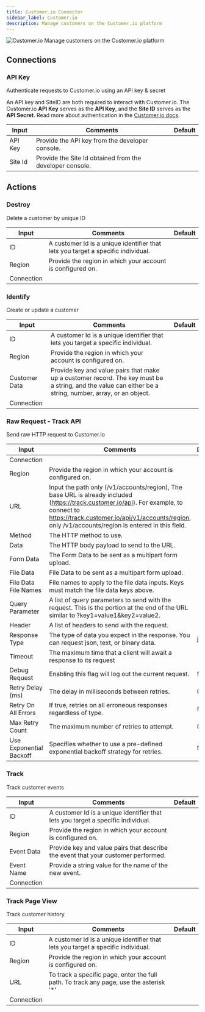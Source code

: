 ```yaml
---
title: Customer.io Connector
sidebar_label: Customer.io
description: Manage customers on the Customer.io platform
---
```


![Customer.io](./assets/customer-io.png#connector-icon)
Manage customers on the Customer.io platform

## Connections

### API Key

Authenticate requests to Customer.io using an API key & secret

An API key and SiteID are both required to interact with Customer.io.
The Customer.io **API Key** serves as the **API Key**, and the **Site ID** serves as the **API Secret**.
Read more about authentication in the [Customer.io docs](https://customer.io/docs/managing-credentials/).

| Input   | Comments                                                 | Default |
| ------- | -------------------------------------------------------- | ------- |
| API Key | Provide the API key from the developer console.          |         |
| Site Id | Provide the Site Id obtained from the developer console. |         |

## Actions

### Destroy

Delete a customer by unique ID

| Input      | Comments                                                                         | Default |
| ---------- | -------------------------------------------------------------------------------- | ------- |
| ID         | A customer Id is a unique identifier that lets you target a specific individual. |         |
| Region     | Provide the region in which your account is configured on.                       |         |
| Connection |                                                                                  |         |

### Identify

Create or update a customer

| Input         | Comments                                                                                                                                                 | Default |
| ------------- | -------------------------------------------------------------------------------------------------------------------------------------------------------- | ------- |
| ID            | A customer Id is a unique identifier that lets you target a specific individual.                                                                         |         |
| Region        | Provide the region in which your account is configured on.                                                                                               |         |
| Customer Data | Provide key and value pairs that make up a customer record. The key must be a string, and the value can either be a string, number, array, or an object. |         |
| Connection    |                                                                                                                                                          |         |

### Raw Request - Track API

Send raw HTTP request to Customer.io

| Input                   | Comments                                                                                                                                                                                                                                     | Default |
| ----------------------- | -------------------------------------------------------------------------------------------------------------------------------------------------------------------------------------------------------------------------------------------- | ------- |
| Connection              |                                                                                                                                                                                                                                              |         |
| Region                  | Provide the region in which your account is configured on.                                                                                                                                                                                   |         |
| URL                     | Input the path only (/v1/accounts/region), The base URL is already included (https://track.customer.io/api). For example, to connect to https://track.customer.io/api/v1/accounts/region, only /v1/accounts/region is entered in this field. |         |
| Method                  | The HTTP method to use.                                                                                                                                                                                                                      |         |
| Data                    | The HTTP body payload to send to the URL.                                                                                                                                                                                                    |         |
| Form Data               | The Form Data to be sent as a multipart form upload.                                                                                                                                                                                         |         |
| File Data               | File Data to be sent as a multipart form upload.                                                                                                                                                                                             |         |
| File Data File Names    | File names to apply to the file data inputs. Keys must match the file data keys above.                                                                                                                                                       |         |
| Query Parameter         | A list of query parameters to send with the request. This is the portion at the end of the URL similar to ?key1=value1&key2=value2.                                                                                                          |         |
| Header                  | A list of headers to send with the request.                                                                                                                                                                                                  |         |
| Response Type           | The type of data you expect in the response. You can request json, text, or binary data.                                                                                                                                                     | json    |
| Timeout                 | The maximum time that a client will await a response to its request                                                                                                                                                                          |         |
| Debug Request           | Enabling this flag will log out the current request.                                                                                                                                                                                         | false   |
| Retry Delay (ms)        | The delay in milliseconds between retries.                                                                                                                                                                                                   | 0       |
| Retry On All Errors     | If true, retries on all erroneous responses regardless of type.                                                                                                                                                                              | false   |
| Max Retry Count         | The maximum number of retries to attempt.                                                                                                                                                                                                    | 0       |
| Use Exponential Backoff | Specifies whether to use a pre-defined exponential backoff strategy for retries.                                                                                                                                                             | false   |

### Track

Track customer events

| Input      | Comments                                                                          | Default |
| ---------- | --------------------------------------------------------------------------------- | ------- |
| ID         | A customer Id is a unique identifier that lets you target a specific individual.  |         |
| Region     | Provide the region in which your account is configured on.                        |         |
| Event Data | Provide key and value pairs that describe the event that your customer performed. |         |
| Event Name | Provide a string value for the name of the new event.                             |         |
| Connection |                                                                                   |         |

### Track Page View

Track customer history

| Input      | Comments                                                                                | Default |
| ---------- | --------------------------------------------------------------------------------------- | ------- |
| ID         | A customer Id is a unique identifier that lets you target a specific individual.        |         |
| Region     | Provide the region in which your account is configured on.                              |         |
| URL        | To track a specific page, enter the full path. To track any page, use the asterisk '\*' |         |
| Connection |                                                                                         |         |
